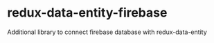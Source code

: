 # redux-data-entity-firebase
Additional library to connect firebase database with redux-data-entity
